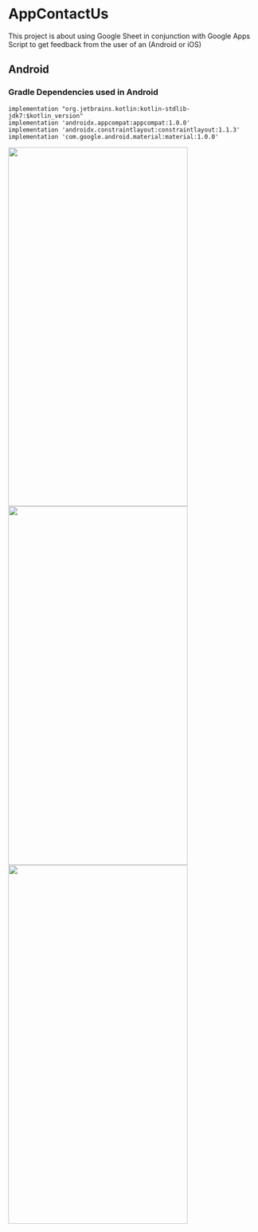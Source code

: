 # AppContactUs
This project is about using Google Sheet in conjunction with Google Apps Script to get feedback from the user of an (Android or iOS)

## Android

### Gradle Dependencies used in Android

```
implementation "org.jetbrains.kotlin:kotlin-stdlib-jdk7:$kotlin_version"
implementation 'androidx.appcompat:appcompat:1.0.0'
implementation 'androidx.constraintlayout:constraintlayout:1.1.3'
implementation 'com.google.android.material:material:1.0.0'
```

<img src="https://user-images.githubusercontent.com/22748496/56099020-a0dcb100-5eff-11e9-855f-8a7562ec5593.png" width="360" height="720">     <img src="https://user-images.githubusercontent.com/22748496/56099021-a76b2880-5eff-11e9-922f-620a852f8dc9.png" width="360" height="720">   <img src="https://user-images.githubusercontent.com/22748496/56099023-b520ae00-5eff-11e9-952d-08cd5a4198af.png" width="360" height="720">
